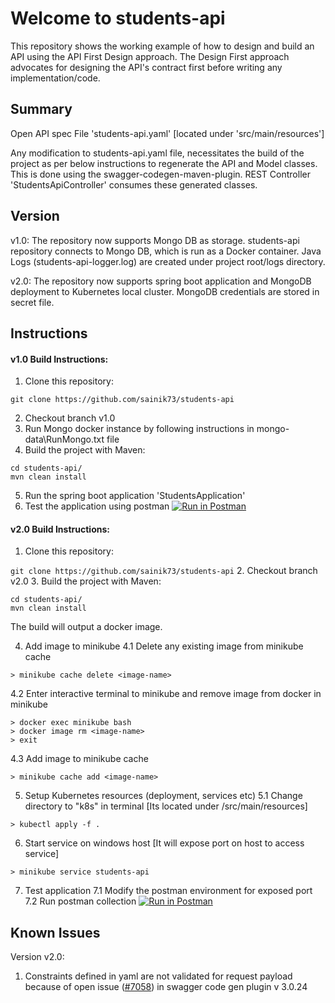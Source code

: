 # Welcome to students-api

This repository shows the working example of how to design and build an API using the API First Design approach.
The Design First approach advocates for designing the API's contract first before writing any implementation/code.

Summary
-----------------
Open API spec File 'students-api.yaml' [located under 'src/main/resources']

Any modification to students-api.yaml file, necessitates the build of the project as per below instructions to
regenerate the API and Model classes. This is done using the swagger-codegen-maven-plugin.
REST Controller 'StudentsApiController' consumes these generated classes.

Version
----------------
v1.0: 
The repository now supports Mongo DB as storage.
students-api repository connects to Mongo DB, which is run as a Docker container.
Java Logs (students-api-logger.log) are created under project root/logs directory. 
 
v2.0:
The repository now supports spring boot application and MongoDB deployment to Kubernetes local cluster.
MongoDB credentials are stored in secret file.
 
Instructions
-----------------
#### v1.0 Build Instructions:
1. Clone this repository:

`git clone https://github.com/sainik73/students-api`

2. Checkout branch v1.0
3. Run Mongo docker instance by following instructions in mongo-data\RunMongo.txt file
4. Build the project with Maven:

```
cd students-api/
mvn clean install
```
5. Run the spring boot application 'StudentsApplication'
6. Test the application using postman [![Run in Postman](https://run.pstmn.io/button.svg)](https://god.postman.co/run-collection/04fec31e35710e9bdb41#?env%5Bstudents-api-local-env%5D=W3sia2V5IjoiYmFzZVVybCIsInZhbHVlIjoibG9jYWxob3N0OjgxODAiLCJlbmFibGVkIjp0cnVlfV0=)

#### v2.0 Build Instructions:
1. Clone this repository:

`git clone https://github.com/sainik73/students-api`
2. Checkout branch v2.0
3. Build the project with Maven:

```
cd students-api/
mvn clean install
```
The build will output a docker image.

4. Add image to minikube
4.1 Delete any existing image from minikube cache
```
> minikube cache delete <image-name>
```
4.2 Enter interactive terminal to minikube and remove image from docker in minikube
```
> docker exec minikube bash
> docker image rm <image-name>
> exit
```
4.3 Add image to minikube cache
```
> minikube cache add <image-name>
```
5. Setup Kubernetes resources (deployment, services etc)
5.1 Change directory to "k8s" in terminal [Its located under <project-root>/src/main/resources]
```
> kubectl apply -f .
```
6. Start service on windows host [It will expose port on host to access service]
```
> minikube service students-api
```
7. Test application 
7.1 Modify the postman environment for exposed port
7.2 Run postman collection [![Run in Postman](https://run.pstmn.io/button.svg)](https://app.getpostman.com/run-collection/04fec31e35710e9bdb41#?env%5Bstudents-api-local-env%5D=W3sia2V5IjoiYmFzZVVybCIsInZhbHVlIjoibG9jYWxob3N0OjgxODAiLCJlbmFibGVkIjp0cnVlLCJ0eXBlIjoidGV4dCJ9XQ==)


Known Issues
-----------------
Version v2.0:
1) Constraints defined in yaml are not validated for request payload because of open issue (<a href= "https://github.com/swagger-api/swagger-codegen/issues/7058">#7058</a>) 
in swagger code gen plugin v 3.0.24